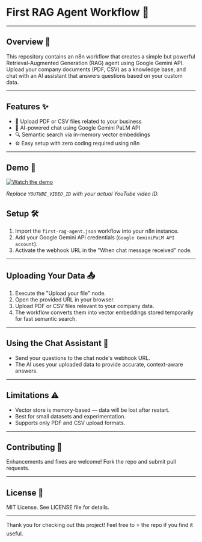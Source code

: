 # First RAG Agent Workflow 🚀

---

## Overview 🧠
This repository contains an n8n workflow that creates a simple but powerful Retrieval-Augmented Generation (RAG) agent using Google Gemini API. Upload your company documents (PDF, CSV) as a knowledge base, and chat with an AI assistant that answers questions based on your custom data.

---

## Features ✨
- 📄 Upload PDF or CSV files related to your business  
- 🤖 AI-powered chat using Google Gemini PaLM API  
- 🔍 Semantic search via in-memory vector embeddings  
- ⚙️ Easy setup with zero coding required using n8n  

---

## Demo 🎥
[![Watch the demo](https://img.youtube.com/vi/YOUTUBE_VIDEO_ID/0.jpg)](https://www.youtube.com/watch?v=YOUTUBE_VIDEO_ID)

*Replace `YOUTUBE_VIDEO_ID` with your actual YouTube video ID.*



## Setup 🛠️
1. Import the `first-rag-agent.json` workflow into your n8n instance.  
2. Add your Google Gemini API credentials (`Google GeminiPaLM API account`).  
3. Activate the webhook URL in the "When chat message received" node.

---

## Uploading Your Data 📤
1. Execute the "Upload your file" node.  
2. Open the provided URL in your browser.  
3. Upload PDF or CSV files relevant to your company data.  
4. The workflow converts them into vector embeddings stored temporarily for fast semantic search.

---

## Using the Chat Assistant 💬
- Send your questions to the chat node's webhook URL.  
- The AI uses your uploaded data to provide accurate, context-aware answers.

---

## Limitations ⚠️
- Vector store is memory-based — data will be lost after restart.  
- Best for small datasets and experimentation.  
- Supports only PDF and CSV upload formats.

---

## Contributing 🤝
Enhancements and fixes are welcome! Fork the repo and submit pull requests.

---

## License 📄
MIT License. See LICENSE file for details.

---

Thank you for checking out this project! Feel free to ⭐ the repo if you find it useful.
